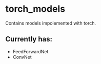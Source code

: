 # torch_models
Contains models impolemented with torch.

## Currently has:
* FeedForwardNet
* ConvNet
